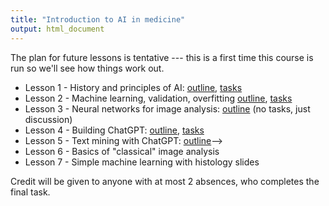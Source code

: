 ```yaml
---
title: "Introduction to AI in medicine"
output: html_document
---
```


The plan for future lessons is tentative --- this is a first time this course is
run so we'll see how things work out.

- Lesson 1 - History and principles of AI: [outline](history.html), [tasks](history-tasks.html)
- Lesson 2 - Machine learning, validation, overfitting [outline](ml_validation.html), [tasks](ml_validation-tasks.html)
- Lesson 3 - Neural networks for image analysis: [outline](images.html) (no tasks, just discussion)
- Lesson 4 - Building ChatGPT: [outline](llm1.html), [tasks](llm1-tasks.html)
- Lesson 5 - Text mining with ChatGPT: [outline](llm-mining.html)-->
- Lesson 6 - Basics of "classical" image analysis<!--: [outline](lesson5.html), [tasks](lesson5-tasks.html)-->
- Lesson 7 - Simple machine learning with histology slides<!--: [outline](lesson6.html), [tasks](lesson6-tasks.html)-->


Credit will be given to anyone with at most 2 absences, who completes the final
task. <!--(described within tasks for [Lesson 6](lesson6-tasks.html))-->
